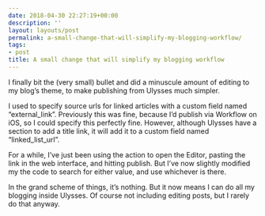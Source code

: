 ```yaml
---
date: 2018-04-30 22:27:19+00:00
description: ''
layout: layouts/post
permalink: a-small-change-that-will-simplify-my-blogging-workflow/
tags:
- post
title: A small change that will simplify my blogging workflow
---
```


<p>I finally bit the (very small) bullet and did a minuscule amount of editing to my blog’s theme, to make publishing from Ulysses much simpler.</p>
<p>I used to specify source urls for linked articles with a custom field named “external_link”. Previously this was fine, because I’d publish via Workflow on iOS, so I could specify this perfectly fine. However, although Ulysses have a section to add a title link, it will add it to a custom field named “linked_list_url”.</p>
<p>For a while, I’ve just been using the action to open the Editor, pasting the link in the web interface, and hitting publish. But I’ve now slightly modified my the code to search for either value, and use whichever is there.</p>
<p>In the grand scheme of things, it’s nothing. But it now means I can do all my blogging inside Ulysses. Of course not including editing posts, but I rarely do that anyway.</p>